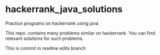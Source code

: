 # hackerrank_java_solutions
Practice programs on hackerrank using java

This repo. contains many problems similar on hackerrank. You can find relevant solutions for such problems.


This is commit in readme edits branch


